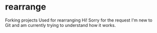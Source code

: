 # rearrange
Forking projects
Used for rearranging 
Hi! Sorry for the request I'm new to Git and am currently trying to understand how it works.